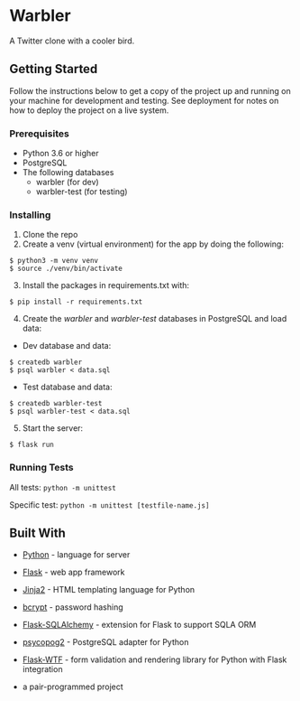# Warbler 
A Twitter clone with a cooler bird. 

## Getting Started
Follow the instructions below to get a copy of the project up and running on your machine for development and testing. See deployment for notes on how to deploy the project on a live system.

### Prerequisites
- Python 3.6 or higher
- PostgreSQL
- The following databases
  - warbler (for dev)
  - warbler-test (for testing)

### Installing
1. Clone the repo
2. Create a venv (virtual environment) for the app by doing the following: 
```
$ python3 -m venv venv
$ source ./venv/bin/activate
```
3. Install the packages in requirements.txt with:
```
$ pip install -r requirements.txt
```
4. Create the _warbler_ and _warbler-test_ databases in PostgreSQL and load data:

- Dev database and data:
```
$ createdb warbler
$ psql warbler < data.sql

```
- Test database and data:
```
$ createdb warbler-test
$ psql warbler-test < data.sql
```
5. Start the server:
```
$ flask run
```

### Running Tests
All tests: `python -m unittest`

Specific test: `python -m unittest [testfile-name.js]`

## Built With
- [Python](https://www.python.org/) - language for server
- [Flask](https://flask.palletsprojects.com/en/1.1.x/) - web app framework
- [Jinja2](https://palletsprojects.com/p/jinja/) - HTML templating language for Python
- [bcrypt](https://pypi.org/project/bcrypt/) - password hashing
- [Flask-SQLAlchemy](https://flask-sqlalchemy.palletsprojects.com/en/2.x/) - extension for Flask to support SQLA ORM
- [psycopog2](https://pypi.org/project/psycopg2/) - PostgreSQL adapter for Python
- [Flask-WTF](https://flask-wtf.readthedocs.io/en/stable/) - form validation and rendering library for Python with Flask integration

- a pair-programmed project